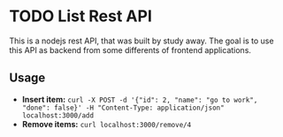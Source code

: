 # TODO List Rest API
This is a nodejs rest API, that was built by study away. The goal is to use this API as backend from some differents of frontend applications.

## Usage

* **Insert item:**
`curl -X POST -d '{"id": 2, "name": "go to work", "done": false}' -H "Content-Type: application/json" localhost:3000/add`
* **Remove items:**
``curl localhost:3000/remove/4``